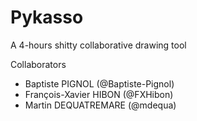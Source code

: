 # Pykasso
A 4-hours shitty collaborative drawing tool

Collaborators

- Baptiste PIGNOL (@Baptiste-Pignol)
- François-Xavier HIBON (@FXHibon)
- Martin DEQUATREMARE (@mdequa)
